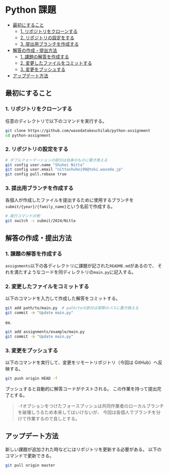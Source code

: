 # Python 課題 <!-- omit in toc -->

- [最初にすること](#最初にすること)
  - [1. リポジトリをクローンする](#1-リポジトリをクローンする)
  - [2. リポジトリの設定をする](#2-リポジトリの設定をする)
  - [3. 提出用ブランチを作成する](#3-提出用ブランチを作成する)
- [解答の作成・提出方法](#解答の作成提出方法)
  - [1. 課題の解答を作成する](#1-課題の解答を作成する)
  - [2. 変更したファイルをコミットする](#2-変更したファイルをコミットする)
  - [3. 変更をプッシュする](#3-変更をプッシュする)
- [アップデート方法](#アップデート方法)

## 最初にすること

### 1. リポジトリをクローンする

任意のディレクトリで以下のコマンドを実行する。

```sh
git clone https://github.com/wasedatakeuchilab/python-assignment
cd python-assignment
```

### 2. リポジトリの設定をする

```sh
# ダブルクォーテーションの部分は自身のものに置き換える
git config user.name "Shuhei Nitta"
git config user.email "nittashuhei99@toki.waseda.jp"
git config pull.rebase true
```

### 3. 提出用ブランチを作成する

各個人が作成したファイルを提出するために使用するブランチを`submit/{year}/{family_name}`という名前で作成する。

```sh
# 実行コマンドの例
git switch -c submit/2024/Nitta
```

## 解答の作成・提出方法

### 1. 課題の解答を作成する

`assignments`以下の各ディレクトリに課題が記された`README.md`があるので、
それを満たすようなコードを同ディレクトリの`main.py`に記入する。

### 2. 変更したファイルをコミットする

以下のコマンドを入力して作成した解答をコミットする。

```sh
git add path/to/main.py  # path/toの部分は実際のパスに置き換える
git commit -m "Update main.py"
```

ex.

```sh
git add assignments/example/main.py
git commit -m "Update main.py"
```

### 3. 変更をプッシュする

以下のコマンドを実行して、変更をリモートリポジトリ（今回は GitHub）へ反映する。

```sh
git push origin HEAD -f
```

プッシュすると自動的に解答コードがテストされる。
この作業を持って提出完了とする。

> `-f`オプションをつけたフォースプッシュは共同作業者のローカルブランチを破壊しうるため本来してはいけないが、
> 今回は各個人でブランチを分けて作業するので良しとする。

## アップデート方法

新しい課題が追加された時などにはリポジトリを更新する必要がある。
以下のコマンドで更新できる。

```sh
git pull origin master
```
